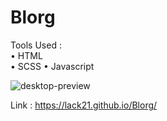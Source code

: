 # Blorg

Tools Used :  
  • HTML  
  • SCSS 
  • Javascript
  
![desktop-preview](https://user-images.githubusercontent.com/100687592/226144254-d5126215-43db-473f-8bec-fc918f321184.jpg)

Link : https://lack21.github.io/Blorg/
